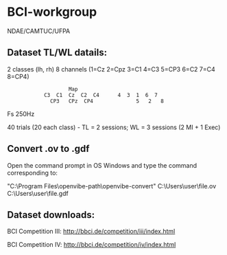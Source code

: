 # BCI-workgroup

NDAE/CAMTUC/UFPA

## Dataset TL/WL datails:
  2 classes (lh, rh)
  8 channels (1=Cz 2=Cpz 3=C1 4=C3 5=CP3 6=C2 7=C4 8=CP4)
  
				        Map
				C3  C1  Cz  C2  C4 	    4  3  1  6  7
				  CP3   CPz  CP4              5   2   8
				  
  Fs 250Hz
  
  40 trials (20 each class) - TL = 2 sessions; WL = 3 sessions (2 MI + 1 Exec)
  

## Convert .ov to .gdf
Open the command prompt in OS Windows and type the command corresponding to:

"C:\Program Files\openvibe-path\openvibe-convert" C:\Users\user\file.ov C:\Users\user\file.gdf

## Dataset downloads:
BCI Competition III: http://bbci.de/competition/iii/index.html

BCI Competition IV: http://bbci.de/competition/iv/index.html
